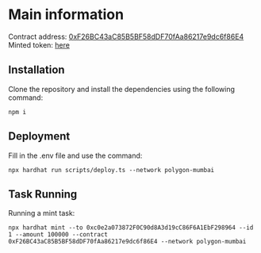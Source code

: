 # Main information
Contract address: [0xF26BC43aC85B5BF58dDF70fAa86217e9dc6f86E4](https://mumbai.polygonscan.com/address/0xF26BC43aC85B5BF58dDF70fAa86217e9dc6f86E4)
Minted token: [here](https://testnets.opensea.io/assets/mumbai/0xf26bc43ac85b5bf58ddf70faa86217e9dc6f86e4/1)

## Installation
Clone the repository and install the dependencies using the following command:
```
npm i
```

## Deployment
Fill in the .env file and use the command:
```
npx hardhat run scripts/deploy.ts --network polygon-mumbai
```

## Task Running
Running a mint task: 
```
npx hardhat mint --to 0xc0e2a073872F0C90d8A3d19cC86F6A1EbF298964 --id 1 --amount 100000 --contract 0xF26BC43aC85B5BF58dDF70fAa86217e9dc6f86E4 --network polygon-mumbai

```
